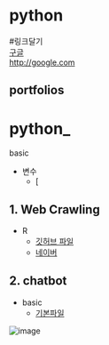 # python

#링크달기  
[구글](http://google.com)  
http://google.com  

## portfolios
# python_
basic
* 변수
  * [

## 1. Web Crawling
* R
  * [깃허브 파일](https://github.com/hye0621/hyebibi)
  * [네이버](https://www.naver.com/)
  
## 2. chatbot
 * basic
   * [기본파일]()
   
 ![image](https://user-images.githubusercontent.com/54703051/65573942-00f37b00-dfa7-11e9-88a5-4e66012d32cd.png)
